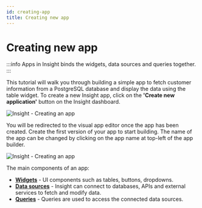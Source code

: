 ```yaml
---
id: creating-app
title: Creating new app
---
```


# Creating new app

:::info
Apps in Insight binds the widgets, data sources and queries together.
:::

This tutorial will walk you through building a simple app to fetch customer information from a PostgreSQL database and display the data using the table widget.
To create a new Insight app, click on the **'Create new application'** button on the Insight dashboard. 

<div style={{textAlign: 'center'}}>

![Insight - Creating an app](/img/tutorial/creating-new-app/dashboard.png)

</div>

You will be redirected to the visual app editor once the app has been created. Create the first version of your app to start building. The name of the app can be changed by clicking on the app name at top-left of the app builder.

<div style={{textAlign: 'center'}}>

![Insight - Creating an app](/img/tutorial/creating-new-app/visual-app-editor.png)

</div>

The main components of an app: 

- **[Widgets](https://docs.tooljet.com/docs/tutorial/adding-widget)** - UI components such as tables, buttons, dropdowns.
- **[Data sources](https://docs.tooljet.com/docs/tutorial/adding-a-datasource)** - Insight can connect to databases, APIs and external services to fetch and modify data.
- **[Queries](https://docs.tooljet.com/docs/tutorial/building-queries)** - Queries are used to access the connected data sources.